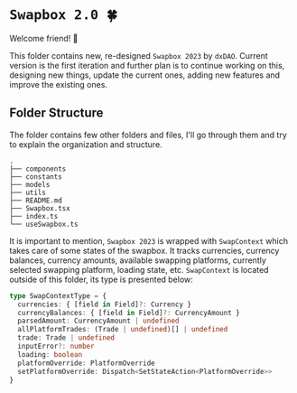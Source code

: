 # `Swapbox 2.0 🍀`

Welcome friend! 👋

This folder contains new, re-designed `Swapbox 2023` by `dxDAO`. Current version is the first iteration and further plan is to continue working on this, designing new things, update the current ones, adding new features and improve the existing ones.

## Folder Structure

The folder contains few other folders and files, I'll go through them and try to explain the organization and structure.

```
.
├── components
├── constants
├── models
├── utils
├── README.md
├── Swapbox.tsx
├── index.ts
└── useSwapbox.ts
```

It is important to mention, `Swapbox 2023` is wrapped with `SwapContext` which takes care of some states of the swapbox. It tracks currencies, currency balances, currency amounts, available swapping platforms, currently selected swapping platform, loading state, etc. `SwapContext` is located outside of this folder, its type is presented below:

```typescript
type SwapContextType = {
  currencies: { [field in Field]?: Currency }
  currencyBalances: { [field in Field]?: CurrencyAmount }
  parsedAmount: CurrencyAmount | undefined
  allPlatformTrades: (Trade | undefined)[] | undefined
  trade: Trade | undefined
  inputError?: number
  loading: boolean
  platformOverride: PlatformOverride
  setPlatformOverride: Dispatch<SetStateAction<PlatformOverride>>
}
```
